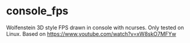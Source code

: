 # console_fps
Wolfenstein 3D style FPS drawn in console with ncurses. Only tested on Linux. Based on https://www.youtube.com/watch?v=xW8skO7MFYw
